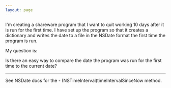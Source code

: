 ```yaml
---
layout: page
---
```


I'm creating a shareware program that I want to quit working 10 days after it is run for the first time. I have set up the program so that it creates a dictionary and writes the date to a file in the NSDate format the first time the program is run. 

My question is:

Is there an easy way to compare the date the program was run for the first time to the current date?

----

See NSDate docs for the     - (NSTimeInterval)timeIntervalSinceNow method.
